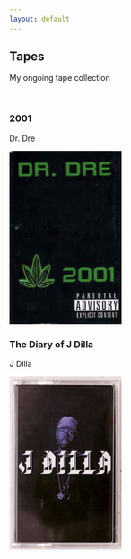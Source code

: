 ```yaml
---
layout: default
---
```


## Tapes

My ongoing tape collection

<br>

<h3>2001</h3>
<p>Dr. Dre</p>
<img src="tapes/tapes_dre2001.png" alt="tape" style="width:200px; height:309px;">

<h3>The Diary of J Dilla</h3>
<p>J Dilla</p>
<img src="tapes/tapes_jdilla.png" alt="tape" style="width:200px; height:309px;">
